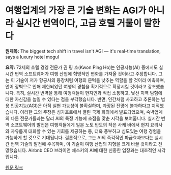 # 여행업계의 가장 큰 기술 변화는 AGI가 아니라 실시간 번역이다, 고급 호텔 거물이 말한다

**원제목:** The biggest tech shift in travel isn't AGI — it's real-time translation, says a luxury hotel mogul

**요약:** 72세의 호텔 경영 전문가 권 핑 호(Kwon Ping Ho)는 인공지능(AI) 중에서도 실시간 번역 소프트웨어가 여행 산업에 혁명적인 변화를 가져올 것이라고 주장합니다. 그는 이 기술이 저가 항공사의 등장처럼 여행의 문턱을 낮추는 역할을 할 것이라 예측하며,  언어 장벽으로 인해 제한되었던 여행의 경험을 획기적으로 확장시킬 것이라고 강조했습니다.  특히,  실시간 번역을 통해 여행객들이 현지인과 직접 소통하고,  낯선 지역 탐험에 대한 자신감을 높일 수 있다는 점을 부각했습니다.  반면,  인간처럼 사고하고 추론하는 범용 인공지능(AGI)은 아직 실현 가능성이 불확실하며,  과장된 전망에 불과하다고 지적했습니다.  이러한 그의 주장은 싱가포르에서 열린 국제 회의에서 발표되었으며,  숙박업계의 다른 전문가들과는 달리 AI의 특정 기능에 초점을 맞춘 시각을 보여줍니다.  실시간 번역 소프트웨어의 발전은 여행객들에게 일본 노토 반도의 작은 사케 바에서 현지 요리사와 자유롭게 대화할 수 있는 기회를 제공하는 등,  더욱 풍부하고 심도있는 여행 경험을 가능하게 할 것으로 기대됩니다.  결론적으로, 그는  AI의 즉각적인 파급효과보다는 실시간 번역 기술의 발전에 주목하며, 이 기술이 여행 산업의 지형을 크게 바꿀 것이라고 전망했습니다.  Airbnb CEO 브라이언 체스키의 AI에 대한 신중한 입장과는 대조적인 시각입니다.

[원문 링크](https://www.aol.com/biggest-tech-shift-travel-isnt-000001303.html?utm_campaign=wyndham-outsources-6k-f-b-outlets&utm_medium=referral&utm_source=hoteltechinsider.com)
